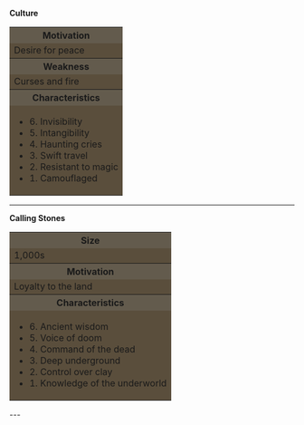 **Culture**

<table>
    <tr>
    <th style="background-color: #635b4dff;";>Motivation</th>
    </tr>
    <tr>
    <td style="background-color:#5a4e3cff;";>Desire for peace</td>
    </tr>
    <tr>
    <th style="background-color: #635b4dff;";>Weakness</th>
    </tr>
    <tr>
    <td style="background-color:#5a4e3cff;";>Curses and fire</td>
    </tr>
    <tr>
    <th style="background-color: #635b4dff;";>Characteristics</th>
    </tr>
    <tr>
    <td style="background-color:#5a4e3cff;";>
    <ul>
        <li>6. Invisibility</li>
        <li>5. Intangibility</li>
        <li>4. Haunting cries</li>
        <li>3. Swift travel</li>
        <li>2. Resistant to magic</li>
        <li>1. Camouflaged</li>
          </ul>
    </td>
    </tr>
            </table>

---

**Calling Stones**

<table>
        <tr>
    <th style="background-color: #635b4dff;";>Size</th>
    </tr>
    <tr>
    <td style="background-color:#5a4e3cff;";>1,000s</td>
    </tr>
    <tr>
    <th style="background-color: #635b4dff;";>Motivation</th>
    </tr>
    <tr>
    <td style="background-color:#5a4e3cff;";>Loyalty to the land</td>
    </tr>
    <tr>
    <th style="background-color: #635b4dff;";>Characteristics</th>
    </tr>
    <tr>
    <td style="background-color:#5a4e3cff;";>
    <ul>
        <li>6. Ancient wisdom</li>
        <li>5. Voice of doom</li>
        <li>4. Command of the dead</li>
        <li>3. Deep underground</li>
        <li>2. Control over clay</li>
        <li>1. Knowledge of the underworld</li>
          </ul>
    </td>
    </tr>
            </table>
---
